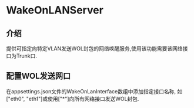 # WakeOnLANServer #

## 介绍 ##

提供可指定向特定VLAN发送WOL封包的网络唤醒服务,使用该功能需要该网络接口为Trunk口.

## 配置WOL发送网口 ##

在appsettings.json文件的WakeOnLanInterface数组中添加指定接口名称,
如["eth0", "eth1"]或使用["*"]向所有网络接口发送WOL封包.
